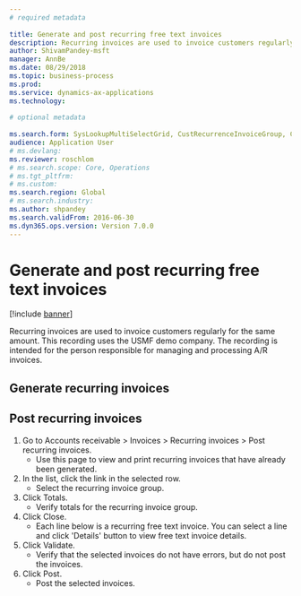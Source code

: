 ```yaml
--- 
# required metadata 
 
title: Generate and post recurring free text invoices
description: Recurring invoices are used to invoice customers regularly for the same amount. 
author: ShivamPandey-msft
manager: AnnBe 
ms.date: 08/29/2018
ms.topic: business-process 
ms.prod:  
ms.service: dynamics-ax-applications 
ms.technology:  
 
# optional metadata 
 
ms.search.form: SysLookupMultiSelectGrid, CustRecurrenceInvoiceGroup, CustFreeInvoice, CustRecurrenceInvoiceTotals   
audience: Application User 
# ms.devlang:  
ms.reviewer: roschlom
# ms.search.scope: Core, Operations 
# ms.tgt_pltfrm:  
# ms.custom:  
ms.search.region: Global
# ms.search.industry: 
ms.author: shpandey
ms.search.validFrom: 2016-06-30 
ms.dyn365.ops.version: Version 7.0.0 
---
```

# Generate and post recurring free text invoices

[!include [banner](../../includes/banner.md)]

Recurring invoices are used to invoice customers regularly for the same amount. This recording uses the USMF demo company. The recording is intended for the person responsible for managing and processing A/R invoices.


## Generate recurring invoices

## Post recurring invoices
1. Go to Accounts receivable > Invoices > Recurring invoices > Post recurring invoices.
    * Use this page to view and print recurring invoices that have already been generated.  
2. In the list, click the link in the selected row.
    * Select the recurring invoice group.  
3. Click Totals.
    * Verify totals for the recurring invoice group.  
4. Click Close.
    * Each line below is a recurring free text invoice. You can select a line and click 'Details' button to view free text invoice details.  
5. Click Validate.
    * Verify that the selected invoices do not have errors, but do not post the invoices.  
6. Click Post.
    * Post the selected invoices.  

